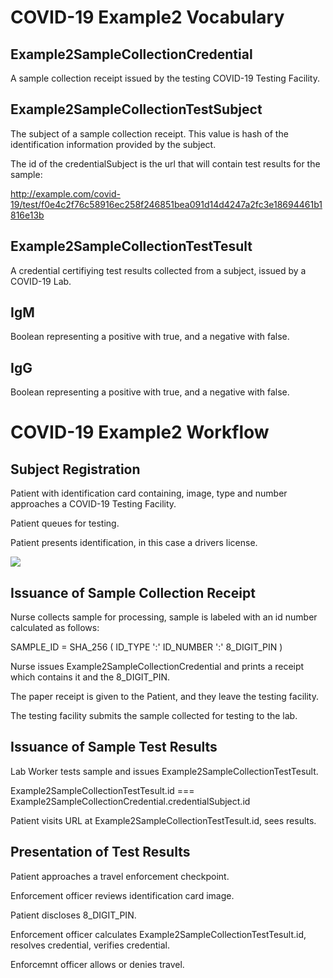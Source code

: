 # COVID-19 Example2 Vocabulary

## Example2SampleCollectionCredential

A sample collection receipt issued by the testing COVID-19 Testing Facility.

## Example2SampleCollectionTestSubject

The subject of a sample collection receipt. This value is hash of the identification information provided by the subject.

The id of the credentialSubject is the url that will contain test results for the sample:

http://example.com/covid-19/test/f0e4c2f76c58916ec258f246851bea091d14d4247a2fc3e18694461b1816e13b

## Example2SampleCollectionTestTesult

A credential certifiying test results collected from a subject, issued by a COVID-19 Lab.

## IgM

Boolean representing a positive with true, and a negative with false.

## IgG

Boolean representing a positive with true, and a negative with false.

# COVID-19 Example2 Workflow

## Subject Registration

Patient with identification card containing, image, type and number approaches a COVID-19 Testing Facility.

Patient queues for testing.

Patient presents identification, in this case a drivers license.

<img src="./sample-drivers-license.png">

## Issuance of Sample Collection Receipt

Nurse collects sample for processing, sample is labeled with an id number calculated as follows:

SAMPLE_ID = SHA_256 ( ID_TYPE ':' ID_NUMBER ':' 8_DIGIT_PIN )

Nurse issues Example2SampleCollectionCredential and prints a receipt which contains it and the 8_DIGIT_PIN.

The paper receipt is given to the Patient, and they leave the testing facility.

The testing facility submits the sample collected for testing to the lab.

## Issuance of Sample Test Results

Lab Worker tests sample and issues Example2SampleCollectionTestTesult.

Example2SampleCollectionTestTesult.id === Example2SampleCollectionCredential.credentialSubject.id

Patient visits URL at Example2SampleCollectionTestTesult.id, sees results.

## Presentation of Test Results

Patient approaches a travel enforcement checkpoint.

Enforcement officer reviews identification card image.

Patient discloses 8_DIGIT_PIN.

Enforcement officer calculates Example2SampleCollectionTestTesult.id, resolves credential, verifies credential.

Enforcemnt officer allows or denies travel.
